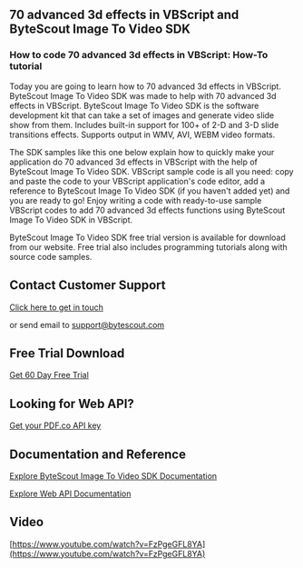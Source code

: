 ## 70 advanced 3d effects in VBScript and ByteScout Image To Video SDK

### How to code 70 advanced 3d effects in VBScript: How-To tutorial

Today you are going to learn how to 70 advanced 3d effects in VBScript. ByteScout Image To Video SDK was made to help with 70 advanced 3d effects in VBScript. ByteScout Image To Video SDK is the software development kit that can take a set of images and generate video slide show from them. Includes built-in support for 100+ of 2-D and 3-D slide transitions effects. Supports output in WMV, AVI, WEBM video formats.

The SDK samples like this one below explain how to quickly make your application do 70 advanced 3d effects in VBScript with the help of ByteScout Image To Video SDK. VBScript sample code is all you need: copy and paste the code to your VBScript application's code editor, add a reference to ByteScout Image To Video SDK (if you haven't added yet) and you are ready to go! Enjoy writing a code with ready-to-use sample VBScript codes to add 70 advanced 3d effects functions using ByteScout Image To Video SDK in VBScript.

ByteScout Image To Video SDK free trial version is available for download from our website. Free trial also includes programming tutorials along with source code samples.

## Contact Customer Support

[Click here to get in touch](https://bytescout.zendesk.com/hc/en-us/requests/new?subject=ByteScout%20Image%20To%20Video%20SDK%20Question)

or send email to [support@bytescout.com](mailto:support@bytescout.com?subject=ByteScout%20Image%20To%20Video%20SDK%20Question) 

## Free Trial Download

[Get 60 Day Free Trial](https://bytescout.com/download/web-installer?utm_source=github-readme)

## Looking for Web API? 

[Get your PDF.co API key](https://pdf.co/documentation/api?utm_source=github-readme)

## Documentation and Reference

[Explore ByteScout Image To Video SDK Documentation](https://bytescout.com/documentation/index.html?utm_source=github-readme)

[Explore Web API Documentation](https://pdf.co/documentation/api?utm_source=github-readme)

## Video

[https://www.youtube.com/watch?v=FzPgeGFL8YA](https://www.youtube.com/watch?v=FzPgeGFL8YA)